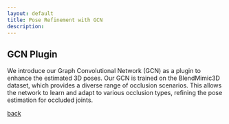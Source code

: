 ```yaml
---
layout: default
title: Pose Refinement with GCN
description: 
---
```


## GCN Plugin
We introduce our Graph Convolutional Network (GCN) as a plugin to enhance the estimated 3D poses. Our GCN is trained on the BlendMimic3D dataset, which provides a diverse range of occlusion scenarios. This allows the network to learn and adapt to various occlusion types, refining the pose estimation for occluded joints.

[back](./)
